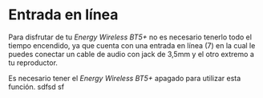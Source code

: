 Entrada en línea
========
Para disfrutar de tu *Energy Wireless BT5+* no es necesario tenerlo todo el tiempo encendido, ya que cuenta con una entrada en línea (7) en la cual le puedes conectar un cable de audio con jack de 3,5mm y el otro extremo a tu reproductor.

Es necesario tener el *Energy Wireless BT5+* apagado para utilizar esta función.
  sdfsd sf

